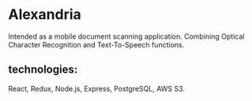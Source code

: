# Alexandria 

Intended as a mobile document scanning application. Combining Optical Character Recognition and Text-To-Speech functions. 

## technologies:

React, Redux, Node.js, Express, PostgreSQL, AWS S3.
